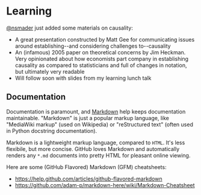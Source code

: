 # Learning

[@nsmader](https://github.com/nsmader) just added some materials on causality:

* A great presentation constructed by Matt Gee for communicating issues around establishing--and considering challenges to--causality
* An (infamous) 2005 paper on theoretical concerns by Jim Heckman. Very opinionated about how economists part company in establishing causality as compared to statisticians and full of changes in notation, but ultimately very readable
* Will follow soon with slides from my learning lunch talk

## Documentation

Documentation is paramount, and [Markdown](http://daringfireball.net/projects/markdown/)
help keeps documentation maintainable.
"Markdown" is just a popular markup language, like "MediaWiki markup" (used on Wikipedia)
or "reStructured text" (often used in Python docstring documentation).

Markdown is a lightweight markup language, compared to `HTML`.
It's less flexibile, but more concise.
GitHub loves Markdown and automatically renders any `*.md` documents into pretty HTML
for pleasant online viewing.

Here are some (GitHub Flavored) Markdown (GFM) cheatsheets:

* https://help.github.com/articles/github-flavored-markdown
* https://github.com/adam-p/markdown-here/wiki/Markdown-Cheatsheet
